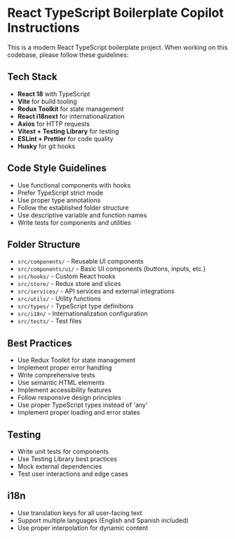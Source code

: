<!-- Use this file to provide workspace-specific custom instructions to Copilot. For more details, visit https://code.visualstudio.com/docs/copilot/copilot-customization#_use-a-githubcopilotinstructionsmd-file -->

# React TypeScript Boilerplate Copilot Instructions

This is a modern React TypeScript boilerplate project. When working on this codebase, please follow these guidelines:

## Tech Stack

- **React 18** with TypeScript
- **Vite** for build tooling
- **Redux Toolkit** for state management
- **React i18next** for internationalization
- **Axios** for HTTP requests
- **Vitest + Testing Library** for testing
- **ESLint + Prettier** for code quality
- **Husky** for git hooks

## Code Style Guidelines

- Use functional components with hooks
- Prefer TypeScript strict mode
- Use proper type annotations
- Follow the established folder structure
- Use descriptive variable and function names
- Write tests for components and utilities

## Folder Structure

- `src/components/` - Reusable UI components
- `src/components/ui/` - Basic UI components (buttons, inputs, etc.)
- `src/hooks/` - Custom React hooks
- `src/store/` - Redux store and slices
- `src/services/` - API services and external integrations
- `src/utils/` - Utility functions
- `src/types/` - TypeScript type definitions
- `src/i18n/` - Internationalization configuration
- `src/tests/` - Test files

## Best Practices

- Use Redux Toolkit for state management
- Implement proper error handling
- Write comprehensive tests
- Use semantic HTML elements
- Implement accessibility features
- Follow responsive design principles
- Use proper TypeScript types instead of 'any'
- Implement proper loading and error states

## Testing

- Write unit tests for components
- Use Testing Library best practices
- Mock external dependencies
- Test user interactions and edge cases

## i18n

- Use translation keys for all user-facing text
- Support multiple languages (English and Spanish included)
- Use proper interpolation for dynamic content
